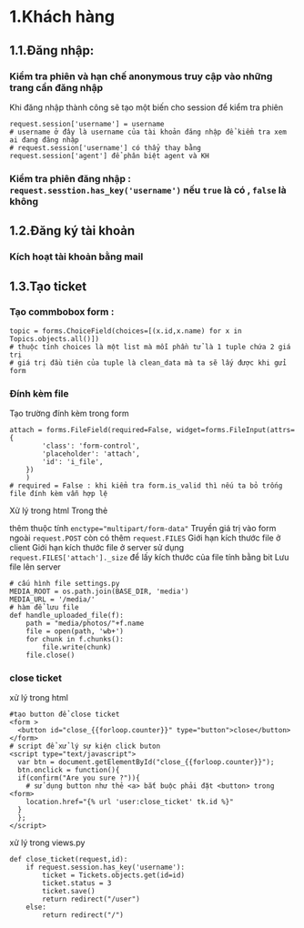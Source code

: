# 1.Khách hàng
## 1.1.Đăng nhập:
### Kiểm tra phiên và hạn chế anonymous truy cập vào những trang cần đăng nhập
Khi đăng nhập thành công sẽ tạo một biến cho session để kiểm tra phiên
```
request.session['username'] = username
# username ở đây là username của tài khoản đăng nhập để kiểm tra xem ai đang đăng nhập
# request.session['username'] có thẩy thay bằng request.session['agent'] để phân biệt agent và KH
```
### Kiểm tra phiên đăng nhập : `request.sesstion.has_key('username')` nếu `true` là có , `false` là không
## 1.2.Đăng ký tài khoản
### Kích hoạt tài khoản bằng mail
## 1.3.Tạo ticket
### Tạo commbobox form : 
```
topic = forms.ChoiceField(choices=[(x.id,x.name) for x in Topics.objects.all()])
# thuộc tính choices là một list mà mỗi phần tử là 1 tuple chứa 2 giá trị 
# giá trị đầu tiên của tuple là clean_data mà ta sẽ lấy được khi gửi form
```
### Đính kèm file 
Tạo trường đính kèm trong form
```
attach = forms.FileField(required=False, widget=forms.FileInput(attrs={
        'class': 'form-control',
        'placeholder': 'attach',
        'id': 'i_file',
    })
    )
# required = False : khi kiểm tra form.is_valid thì nếu ta bỏ trống file đính kèm vẫn hợp lệ
```
Xử lý trong html
Trong thẻ <form> thêm thuộc tính `enctype="multipart/form-data"`
Truyền giá trị vào form ngoài `request.POST` còn có thêm `request.FILES`
Giới hạn kích thước file ở client
Giới hạn kích thước file ở server
sử dụng `request.FILES['attach']._size` để lấy kích thước của file tính bằng bit
Lưu file lên server 
```
# cấu hình file settings.py 
MEDIA_ROOT = os.path.join(BASE_DIR, 'media')
MEDIA_URL = '/media/'
# hàm để lưu file
def handle_uploaded_file(f):
    path = "media/photos/"+f.name
    file = open(path, 'wb+')
    for chunk in f.chunks():
        file.write(chunk)
    file.close()
```
### close ticket
xử lý trong html
```
#tạo button để close ticket
<form >
  <button id="close_{{forloop.counter}}" type="button">close</button>
</form>
# script để xử lý sự kiện click buton
<script type="text/javascript">
  var btn = document.getElementById("close_{{forloop.counter}}");
  btn.onclick = function(){
  if(confirm("Are you sure ?")){
    # sử dụng button như thẻ <a> bắt buộc phải đặt <button> trong <form>
    location.href="{% url 'user:close_ticket' tk.id %}"
  }
  };
</script>
```
xử lý trong views.py
```
def close_ticket(request,id):
    if request.session.has_key('username'):
        ticket = Tickets.objects.get(id=id)
        ticket.status = 3
        ticket.save()
        return redirect("/user")
    else:
        return redirect("/")
```






